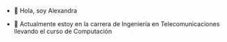 - 👋 Hola, soy Alexandra

- 🌱 Actualmente estoy en la carrera de Ingeniería en Telecomunicaciones llevando el curso de Computación

<!---
abenaventev/abenaventev is a ✨ special ✨ repository because its `README.md` (this file) appears on your GitHub profile.
You can click the Preview link to take a look at your changes.
--->
